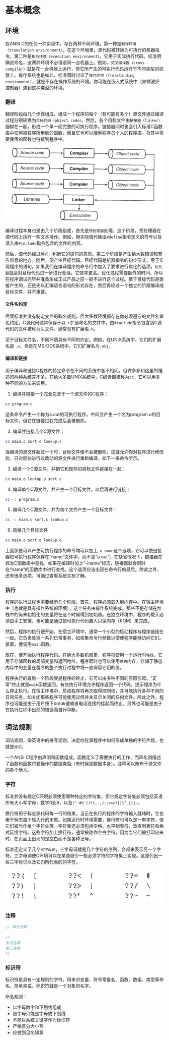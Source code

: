 # 基本概念

## 环境

在ANSI C的任何一种实现中，存在两种不同环境。第一种是`翻译环境（translation environment）`，在这个环境里，源代码被转换为可执行的机器指令。第二种是`执行环境（execution environment）`，它用于实际执行代码。标准明确说命名，这两种环境不必谓语同一台机器上。例如，`交叉编译器（cross compiler）`就是在一台机器上运行，但它所产生的可执行代码运行于不同类型的机器上。操作系统也是如此。标准同时讨论了`独立环境（freestanding environment）`，就是不存在操作系统的环境。你可能在嵌入式系统中（如微波炉控制器）遇到这种类型的环境。

### 翻译

翻译阶段由几个步骤组成，组成一个程序的每个（有可能有多个）源文件通过编译过程分别转换为`目标代码（object code）`。然后，各个目标文件由`链接器（linker）`捆绑在一起，形成一个单一而完整的可执行程序。链接器同时也会引入标准C函数库中任何被程序所用到的函数，而且它也可以搜索程序员个人的程序库，将其中需要使用的函数也链接到程序中。

![](./img/bianyiguocheng.png)

编译过程本身也是由几个阶段组成，首先是`预处理器`处理。这个阶段，预处理器在源代码上执行一些文本操作。例如，用实际值代替由`#define`指令定义的符号以及读入由`#include`指令包含的文件的内容。

然后，源代码经过`解析`，判断它的语句的意思。第二个阶段是产生绝大数错误和警告信息的地方。随后，便产生目标代码。目标代码是机器指令的初步形式，用于实现程序的语句。如果我们在编译程序的命令行中加入了要求进行优化的选项，`优化器`就会对目标代码进一步进行处理，它效率更高。优化过程需要额外的时间，所以在程序调试完毕并准备生成正式产品之前一般不进行这个过程。至于目标代码是直接产生的，还是先以汇编语言语句的形式存在，然后再经过一个独立的阶段编译成目标文件，并不重要。

#### 文件名约定

尽管标准并没有制定文件的取名规则，但大多数环境都存在你必须遵守的文件名命名约定。C源代码通常保存于以`.c`扩展命名的文件中。由`#include`指令包含到C源代码的文件被称为头文件，通常具有扩展名`.h`。

至于目标文件名，不同环境具有不同的约定。例如，在UNIX系统中，它们的扩展名是 `.o`，但是在MS-DOS系统中，它们扩展名为`.obj`。

#### 编译和链接

用于编译和链接C程序的特定命令在不同的系统中各不相同，但许多都和这里所描述的两种系统差不多。在绝大多数UNIX系统中，C编译器被称为`cc`，它可以用多种不同的方法来调用。

1. 编译并链接一个完全包含于一个源文件的C程序：
```sh
cc program.c
```
这条命令产生一个称为a.out的可执行程序。中间会产生一个名为program.o的目标文件，但它在链接过程完成后会被删除。

2. 编译并链接几个C源文件：
```sh
cc main.c sort.c lookup.c
```
当编译的源文件超过一个时，目标文件便不会被删除。这就允许你对程序进行修改后，只对那些进行过改动的源文件进行重新编译，如下一条命令所示。

3. 编译一个C源文件，并把它和现存的目标文件链接在一起：
```sh
cc main.o lookup.o sort.c
```

4. 编译单个C源文件，并产生一个目标文件，以后再进行链接：
```sh
cc -c program.c
```

5. 编译几个C源文件，并为每个文件产生一个目标文件：
```sh
cc -c mian.c sort.c lookup.c
```

6. 链接几个目标文件
```sh
cc main.o sort.o lookup.o
```

上面那些可以产生可执行程序的命令均可以加上`-o name`这个选项，它可以使链接器把可执行程序保存在“name”文件中，而不是“a.out”。在缺省情况下，链接器在标准C函数库中查找。如果在编译时加上“-lname”标志，链接器就会同时在“name”的函数库中进行查找。这个选项应该出现在命令行的最后。除此之外，还有很多选项，可通过查看系统文档了解。

### 执行

程序的执行过程也需要经历几个阶段。首先，程序必须载入到内存中。在宿主环境中（也就是具有操作系统的环境），这个任务由操作系统完成。那些不是存储在堆栈中的尚未初始化的变量将在这个时候得到初始值。在独立环境中，程序的载入必须由手工安排，也可能是通过把可执行代码置入只读内存（ROM）来完成。

然后，程序的执行便开始。在宿主环境中，通常一个小型的启动程序与程序链接在一起。它负责处理一系列日常事务，如收集命令行参数以便使程序能够访问它们。接着，便调用`main`函数。

现在，便开始执行程序代码。在绝大多数机器里，程序将使用一个运行时`堆栈`，它用于存储函数的局部变量和返回地址。程序同时也可以使用`静态`内存，存储于静态内存中的变量在程序的整个执行过程中将一直保留它们的值。

程序执行的最后一个阶段就是程序的终止，它可以由多种不同的原因引起。“正常”终止就是`main`函数返回。有些执行环境允许程序返回一个代码，提示程序为什么停止执行。在宿主环境中，启动程序将再次取得控制权，并可能执行各种不同的日常任务，如关闭那些程序可能使用过但并未显示关闭的任何文件。除此之外，程序也可能是由于用户按下break键或者电话连接的挂起而终止，另外也可能是由于在执行过程中出现的错误而自行中断。

## 词法规则

词法规则，像英语中的拼写规则，决定你在源程序中如何形成单独的字符片段，也就是`标记`。

一个ANSI C程序由声明和函数组成。函数定义了需要执行的工作，而声名则描述了函数和函数将要操作的数据类型（有时候是数据本身）。注释可以散布于源文件的各个地方。

### 字符

标准并没有规定C环境必须使用哪种特定的字符集，但它规定字符集必须包括英语所有大小写字母，数字0到9，以及`!"'#%'()*+,-./:;<>=?[]\^_{}|~`。

换行符用于标志源代码每一行的结束，当正在执行的程序的字符输入就绪时，它也用于标志每个输入行的末尾。如果运行时环境需要，换行符也可以是一串字符，但它们被当作单个字符处理。字符集还必须包括空格、水平制表符、垂直制表符和格式反馈字符。这些字符加上换行符，通常被称作空白字符，因为当它们被打印出来时，在页面上出现的是空白而不是各种记号。

标准还定义了几个`三字母词`，三字母词就是几个字符的序列，合起来表示另一个字符。三字母词使C环境可以在某些缺少一些必须字符的字符集上实现。这里列出一些三字母词以及它们所代表的的字符。

![](./img/sanzifu.png)

### 注释

```c
// 单行注释

/*
多行注释
多行注释
*/
```

### 标识符

标识符是具有一定规则的字符，用来对变量、符号常量名、函数、数组、类型等命名。简单来说，标识符就是一个对象的名字。

命名规则：

- 以字母数字和下划线组成
- 首字母只能是字母或下划线
- 不能以系统关键字作为标识符
- 严格区分大小写
- 应做到见名知意

